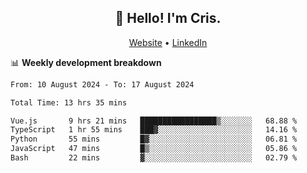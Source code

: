 
<h2 align="center">👋 Hello! I'm Cris.</h2>
<p align="center">
  <a href="https://www.criscunas.dev">Website</a> •
  <a href="https://www.linkedin.com/in/cristophercunas/">LinkedIn</a> 
</p>


📊 **Weekly development breakdown**
<!--START_SECTION:waka-->

```txt
From: 10 August 2024 - To: 17 August 2024

Total Time: 13 hrs 35 mins

Vue.js       9 hrs 21 mins   █████████████████▒░░░░░░░   68.88 %
TypeScript   1 hr 55 mins    ███▓░░░░░░░░░░░░░░░░░░░░░   14.16 %
Python       55 mins         █▓░░░░░░░░░░░░░░░░░░░░░░░   06.81 %
JavaScript   47 mins         █▒░░░░░░░░░░░░░░░░░░░░░░░   05.86 %
Bash         22 mins         ▓░░░░░░░░░░░░░░░░░░░░░░░░   02.79 %
```

<!--END_SECTION:waka-->
